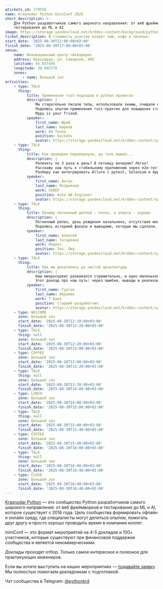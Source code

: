 ```yaml
---
qtickets_id: 179556
name: Krasnodar Python miniConf 2025
short_description: >-
    Для Python разработчиков самого широкого направления: от веб фреймворков и
    тестирования до ML и AI
image: https://storage.yandexcloud.net/krddev-content/background/python.jpg
ticket_description: В стоимость участия входит чай, кофе и печенье.
start_date: '2025-08-30T12:00:00+03:00'
finish_date: '2025-08-30T17:00:00+03:00'
venue:
    name: Инновационный центр «Аквариум»
    address: Краснодар, ул. Северная, 405
    latitude: 45.037499
    longitude: 38.995776
    zones:
        - name: Большой зал
activities:
    - type: TALK
      thing:
          title: Применение rust-подходов в python проектах
          description: |
              Мы старательно писали типы, использовали энамы, очищали функции, ограничивали исключения и наследование, закручивали гайки на пайплайнах.  
              Поделюсь опытом применения rust-практик для повышения стабильности и поддерживаемости работающего python-проекта.  
              Mypy is your friend.
          speaker:
              first_name: Юрий
              last_name: Киреев
              work: АО Точка
              position: backdev
              avatar: https://storage.yandexcloud.net/krddev-content/speakers/jurij-kireev.jpg
    - type: TALK
      thing:
          title: Как проверки перевернули, да толк вышел...
          description: |
              Релизить по 3 раза в день? В пятницу вечером? Легко!  
              Расскажу наш путь к стабильному приложению через e2e-тесты: настолько ли они хороши, как начать их писать и сложно ли поддерживать.  
              Разберу как интегрировать Allure с pytest, Selenium и Appium, чтобы превратить тесты в документацию для бизнеса.
          speaker:
              first_name: Антон
              last_name: Поздняков
              work: СКВЕР
              position: Auto QA Engineer
              avatar: https://storage.yandexcloud.net/krddev-content/speakers/anton-pozdnjakov.jpg
    - type: TALK
      thing:
          title: Почему пятничный деплой - плохо, а алерты - хорошо
          description: |
              Пятничный релиз, день рождения начальника, отсутствие мониторинга — что могло пойти не так? Или как один инцидент заставил нас целиком пересмотреть подход к сопровождению сервисов на проде.  
              Поделюсь историей факапа и выводами, которые мы сделали.
          speaker:
              first_name: Алексей
              last_name: Титаренко
              work: Яндекс
              position: Тех. Лид
              avatar: https://storage.yandexcloud.net/krddev-content/speakers/aleksej-titarenko.jpg
    - type: TALK
      thing:
          title: Как мы докатились до чистой архитектуры
          description: |
              Наш микросервис развивался стремительно, и одно маленькое изменение намекнуло нам на то, что текущая архитектура уже не удовлетворяет всем потребностям.  
              Этот доклад про наш путь: через ошибки, выводы и реализацию к чистой архитектуре. На конкретном примере покажу как мы разложили всё по полочками и сократили время разработки новых фич.
          speaker:
              first_name: Гурген
              last_name: Абрамян
              work: Т-Банк
              position: Старший разработчик
              avatar: https://storage.yandexcloud.net/krddev-content/speakers/gurgen-abramjan.jpg
    - type: WELCOME
      zone: Большой зал
      start_date: '2025-08-30T12:10:00+03:00'
      finish_date: '2025-08-30T12:20:00+03:00'
    - type: TALK
      thing: null
      zone: Большой зал
      start_date: '2025-08-30T12:20:00+03:00'
      finish_date: '2025-08-30T13:00:00+03:00'
    - type: COFFEE
      zone: Большой зал
      start_date: '2025-08-30T13:00:00+03:00'
      finish_date: '2025-08-30T13:20:00+03:00'
    - type: TALK
      thing: null
      zone: Большой зал
      start_date: '2025-08-30T13:20:00+03:00'
      finish_date: '2025-08-30T14:00:00+03:00'
    - type: LUNCH
      zone: Большой зал
      start_date: '2025-08-30T14:00:00+03:00'
      finish_date: '2025-08-30T15:00:00+03:00'
    - type: TALK
      thing: null
      zone: Большой зал
      start_date: '2025-08-30T15:00:00+03:00'
      finish_date: '2025-08-30T15:40:00+03:00'
    - type: COFFEE
      zone: Большой зал
      start_date: '2025-08-30T15:40:00+03:00'
      finish_date: '2025-08-30T16:00:00+03:00'
    - type: TALK
      thing: null
      zone: Большой зал
      start_date: '2025-08-30T16:00:00+03:00'
      finish_date: '2025-08-30T16:40:00+03:00'
    - type: CLOSE
      zone: Большой зал
      start_date: '2025-08-30T16:40:00+03:00'
      finish_date: '2025-08-30T16:40:00+03:00'
---
```


[Krasnodar Python](https://t.me/pythonkrd) — это сообщество Python разработчиков самого широкого направления: от веб фреймворков и тестирования до ML и AI, которое существует с 2018 года. Цель сообщества формировать офлайн и онлайн среду, где специалисты могут делиться опытом, помогать друг другу и просто хорошо проводить время в компании коллег.

miniConf — это формат мероприятий на 4-5 докладов и 100+ участников, которые существуют при финансовой поддержке сообщества и является некоммерческими.

Доклады проходят отбор. Только самое интересное и полезное для практикующих инженеров.

Если вы хотите выступить на наших мероприятиях — [подавайте заявку](https://krd.dev/cfp). Мы полностью помогаем докладчикам с подготовкой.

Чат сообщества в Telegram: [@pythonkrd](https://t.me/pythonkrd)
